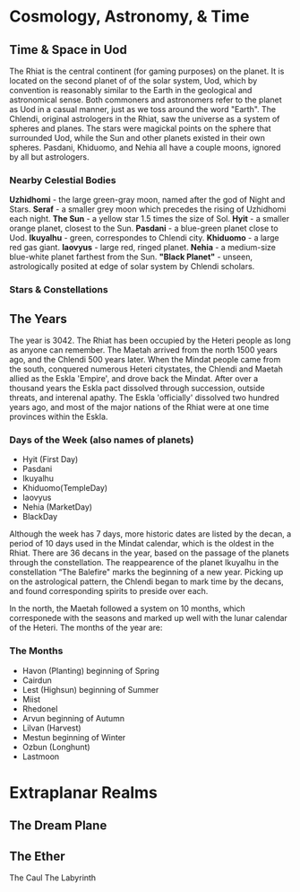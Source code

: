 # Cosmology, Astronomy, & Time
## Time & Space in Uod

The Rhiat is the central continent (for gaming purposes) on the planet. It is located on the second planet of of the solar system, Uod, which by convention is reasonably similar to the Earth in the geological and astronomical sense. Both commoners and astronomers refer to the planet as Uod in a casual manner, just as we toss around the word "Earth". The Chlendi, original astrologers in the Rhiat, saw the universe as a system of spheres and planes. The stars were magickal points on the sphere that surrounded Uod, while the Sun and other planets existed in their own spheres. Pasdani, Khiduomo, and Nehia all have a couple moons, ignored by all but astrologers.

### Nearby Celestial Bodies

**Uzhidhomi** - the large green-gray moon, named after the god of Night and Stars.
**Seraf** - a smaller grey moon which precedes the rising of Uzhidhomi each night.
**The Sun** - a yellow star 1.5 times the size of Sol.
**Hyit** - a smaller orange planet, closest to the Sun.
**Pasdani** - a blue-green planet close to Uod.
**Ikuyalhu** - green, correspondes to Chlendi city.
**Khiduomo** - a large red gas giant.
**Iaovyus** - large red, ringed planet.
**Nehia** - a medium-size blue-white planet farthest from the Sun.
**"Black Planet"** - unseen, astrologically posited at edge of solar system by Chlendi scholars.

### Stars & Constellations

## The Years

The year is 3042. The Rhiat has been occupied by the Heteri people as long as anyone can remember. The Maetah arrived from the north 1500 years ago, and the Chlendi 500 years later. When the Mindat people came from the south, conquered numerous Heteri citystates, the Chlendi and Maetah allied as the Eskla 'Empire', and drove back the Mindat. After over a thousand years the Eskla pact dissolved through succession, outside threats, and interenal apathy. The Eskla 'officially' dissolved two hundred years ago, and most of the major nations of the Rhiat were at one time provinces within the Eskla.

### Days of the Week (also names of planets)

* Hyit (First Day)
* Pasdani
* Ikuyalhu
* Khiduomo(TempleDay)
* Iaovyus
* Nehia (MarketDay)
* BlackDay

Although the week has 7 days, more historic dates are listed by the decan, a period of 10 days used in the Mindat calendar, which is the oldest in the Rhiat. There are 36 decans in the year, based on the passage of the planets through the constellation. The reappearence of the planet Ikuyalhu in the constellation “The Balefire" marks the beginning of a new year. Picking up on the astrological pattern, the Chlendi began to mark time by the decans, and found corresponding spirits to preside over each.

In the north, the Maetah followed a system on 10 months, which corresponede with the seasons and marked up well with the lunar calendar of the Heteri. The months of the year are:

### The Months

* Havon (Planting) beginning of Spring
* Cairdun
* Lest (Highsun) beginning of Summer
* Miist
* Rhedonel
* Arvun beginning of Autumn
* Lilvan (Harvest)
* Mestun beginning of Winter
* Ozbun (Longhunt)
* Lastmoon

# Extraplanar Realms

## The Dream Plane
## The Ether
The Caul
The Labyrinth

